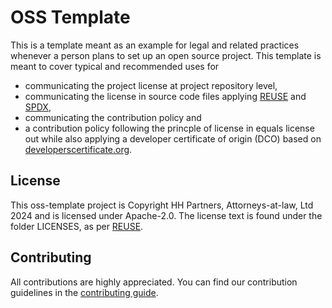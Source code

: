 # OSS Template

This is a template meant as an example for legal and related practices whenever a person plans to set up an open source project. This template is meant to cover typical and recommended uses for
* communicating the project license at project repository level,
* communicating the license in source code files applying [REUSE](https://reuse.software/) and [SPDX](https://spdx.org/),
* communicating the contribution policy and
* a contribution policy following the princple of license in equals license out while also applying a developer certificate of origin (DCO) based on [developerscertificate.org](https://developercertificate.org/).

## License

This oss-template project is Copyright HH Partners, Attorneys-at-law, Ltd 2024 and is licensed under Apache-2.0. The license text is found under the folder LICENSES, as per [REUSE](https://reuse.software/).

## Contributing

All contributions are highly appreciated. You can find our contribution guidelines in the
[contributing guide](./CONTRIBUTING.md).
